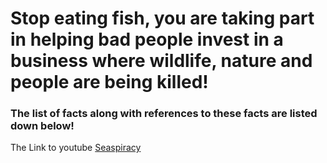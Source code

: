 # Stop eating fish, you are taking part in helping bad people invest in a business where wildlife, nature and people are being killed!

### The list of facts along with references to these facts are listed down below!

The Link to youtube [Seaspiracy](https://youtu.be/1Q5CXN7soQg?t=38)

